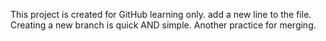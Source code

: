 This project is created for GitHub learning only.
add a new line to the file.
Creating a new branch is quick AND simple.
Another practice for merging.

